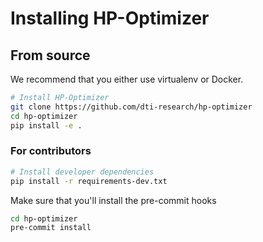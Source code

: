 # Installing HP-Optimizer

## From source

We recommend that you either use virtualenv or Docker.

```bash
# Install HP-Optimizer
git clone https://github.com/dti-research/hp-optimizer
cd hp-optimizer
pip install -e .
```

### For contributors

```bash
# Install developer dependencies
pip install -r requirements-dev.txt
```

Make sure that you'll install the pre-commit hooks

```bash
cd hp-optimizer
pre-commit install
```

